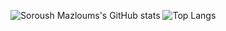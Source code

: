<!---### Hi there 👋-->

<!--
**SoroushGit/SoroushGit** is a ✨ _special_ ✨ repository because its `README.md` (this file) appears on your GitHub profile.

Here are some ideas to get you started:

- 🔭 I’m currently working on ...
- 🌱 I’m currently learning ...
- 👯 I’m looking to collaborate on ...
- 🤔 I’m looking for help with ...
- 💬 Ask me about ...
- 📫 How to reach me: ...
- 😄 Pronouns: ...
- ⚡ Fun fact: ...
-->

![Soroush Mazloums's GitHub stats](https://github-readme-stats.vercel.app/api?username=SoroushGit&show_icons=true&theme=blue-green)
![Top Langs](https://github-readme-stats.vercel.app/api/top-langs/?username=SoroushGit&theme=neon&layout=compact&hide_title=true)
<!---![Top Langs](https://github-readme-stats.vercel.app/api/top-langs/?username=SoroushGit&theme=neon&layout=compact&hide_title=true)
<!--- ![Top Langs](https://github-readme-stats.vercel.app/api/top-langs/?username=SoroushGit&theme=neon&layout=compact&hide_title=false)
<!----![Top Langs](https://github-readme-stats.vercel.app/api/top-langs/?username=SoroushGit&theme=neon&layout=pie&langs_count=9)-->

